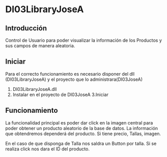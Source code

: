 # DI03LibraryJoseA

## Introducción
Control de Usuario para poder visualizar la información de los Productos y sus campos de manera aleatoria.

## Iniciar
Para el correcto funcionamiento es necesario disponer del dll (DI03LibraryJoseA) y el proyecto que lo administrara(DI03JoseA)
  1. DI03LibraryJoseA.dll
  2. Instalar en el proyecto de DI03JoseA
  3.Iniciar
  
## Funcionamiento
La funcionalidad principal es poder dar click en la imagen central para poder obtener un producto aleatorio de la base de datos.
La información que obtendremos dependerá del producto. Si tiene precio, Tallas, imagen.

En el caso de que disponga de Talla nos saldra un Button por talla. Si se realiza click nos dara el ID del producto.
